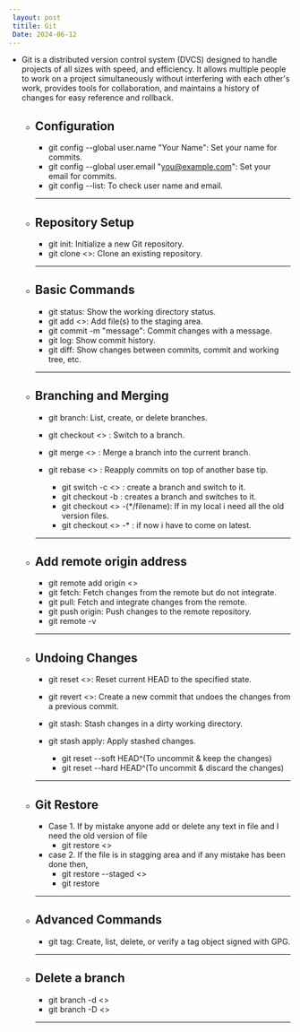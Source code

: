 ```yaml
---
 layout: post
 titile: Git
 Date: 2024-06-12
---
```

   
   - Git is a distributed version control system (DVCS) designed to handle projects of all sizes with speed,
     and efficiency. It allows multiple people to work on a project simultaneously without interfering with each other's work, provides tools for collaboration, and maintains a history of changes for easy reference and rollback.

      - **Configuration**
        ---  
         - git config --global user.name "Your Name": Set your name for commits.
         - git config --global user.email "you@example.com": Set your email for commits.
         - git config --list: To check user name and email.

        ---

      - **Repository Setup**
        ---
         - git init: Initialize a new Git repository.
         - git clone <<url>>: Clone an existing repository.

        ---
      
      - **Basic Commands**
        ---
         - git status: Show the working directory status.
         - git add <<file>>: Add file(s) to the staging area.
         - git commit -m "message": Commit changes with a message.
         - git log: Show commit history.
         - git diff: Show changes between commits, commit and working tree, etc.

        --- 

      - **Branching and Merging**
        ---
         - git branch: List, create, or delete branches.
         - git checkout <<branch>> : Switch to a branch.
         - git merge <<branch>> : Merge a branch into the current branch.
         - git rebase <<branch>> : Reapply commits on top of another base tip.

           - git switch -c <<new-branch-name>> : create a branch and switch to it.
           - git checkout -b : creates a branch and switches to it.
           - git checkout <<commitid>> -(*/filename): If in my local i need all the old version files.
           - git checkout <<latestbranch>> -* : if now i have to come on latest.

        ---

      - **Add remote origin address**
        ---
         - git remote add origin <<URL>>
         - git fetch: Fetch changes from the remote but do not integrate.
         - git pull: Fetch and integrate changes from the remote.
         - git push origin: Push changes to the remote repository.
         - git remote -v

        ---

      - **Undoing Changes**
        --- 
         - git reset <<commit>>: Reset current HEAD to the specified state.
         - git revert <<commit>>: Create a new commit that undoes the changes from a previous commit.
         - git stash: Stash changes in a dirty working directory.
         - git stash apply: Apply stashed changes.

           - git reset --soft HEAD^(To uncommit & keep the changes)
           - git reset --hard HEAD^(To uncommit & discard the changes)

        ---

      - **Git Restore**
        ---
         - Case 1. If by mistake anyone add or delete any text in file and I need the old version of file
            -  git restore <<filename>>
         - case 2. If the file is in stagging area and if any mistake has been done then,
            -  git restore --staged <<filename>>
            -  git restore 

        ---

       - **Advanced Commands**
         ---
          - git tag: Create, list, delete, or verify a tag object signed with GPG.

         ---
      
       - **Delete a branch**
         ---  
          - git branch -d <<branch-name>>
          - git branch -D <<branch-name>>
          
         ---

